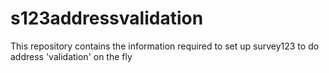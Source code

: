 # s123addressvalidation
This repository contains the information required to set up survey123 to do address 'validation' on the fly
